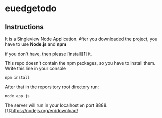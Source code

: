 # euedgetodo

Instructions
-----------
It is a Singleview Node Application.
After you downloaded the project, you have to use **Node.js** and **npm**

if you don't have, then please [install][1] it.

This repo doesn't contain the npm packages, so you have to install them.
Write this line in your console
```
npm install
```
After that in the reporsitory root directory run:
```
node app.js
```
The server will run in your localhost on port 8888.
[1]:https://nodejs.org/en/download/
